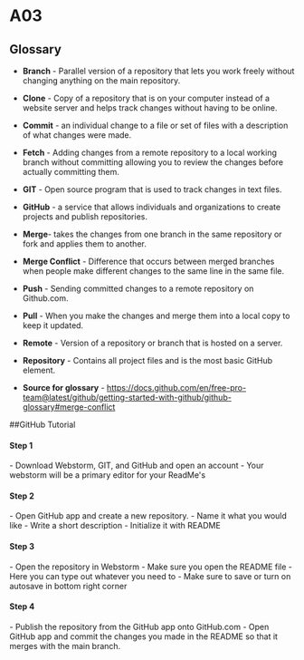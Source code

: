 # A03
  ## Glossary
        
    
- **Branch** - Parallel version of a repository that lets you work freely without changing anything on the main repository.
- **Clone** - Copy of a repository that is on your computer instead of a website server and helps track changes without having to be online.
- **Commit** - an individual change to a file or set of files with a description of what changes were made.
- **Fetch** - Adding changes from a remote repository to a local working branch without committing allowing you to review the changes before actually committing them.
- **GIT** - Open source program that is used to track changes in text files.
- **GitHub** - a service that allows individuals and organizations to create projects and publish repositories.
- **Merge**- takes the changes from one branch in the same repository or fork and applies them to another.
- **Merge Conflict** - Difference that occurs between merged branches when people make different changes to the same line in the same file.
- **Push** - Sending committed changes to a remote repository on Github.com.
- **Pull** - When you make the changes and merge them into a local copy to keep it updated.
- **Remote** - Version of a repository or branch that is hosted on a server.
- **Repository** - Contains all project files and is the most basic GitHub element.

- **Source for glossary** - https://docs.github.com/en/free-pro-team@latest/github/getting-started-with-github/github-glossary#merge-conflict 

      
##GitHub Tutorial

<h4>Step 1</h4>
- Download Webstorm, GIT, and GitHub and open an account
- Your webstorm will be a primary editor for your ReadMe's

<h4>Step 2</h4>
- Open GitHub app and create a new repository.
- Name it what you would like
- Write a short description
- Initialize it with README

<h4>Step 3</h4>
- Open the repository in Webstorm
- Make sure you open the README file
- Here you can type out whatever you need to
- Make sure to save or turn on autosave in bottom right corner

<h4>Step 4</h4>
- Publish the repository from the GitHub app onto GitHub.com
- Open GitHub app and commit the changes you made in the README so that it merges with the main branch.
